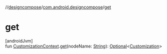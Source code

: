 //[designcompose](../../index.md)/[com.android.designcompose](index.md)/[get](get.md)

# get

[androidJvm]\
fun [CustomizationContext](-customization-context/index.md).[get](get.md)(nodeName: [String](https://kotlinlang.org/api/latest/jvm/stdlib/kotlin/-string/index.html)): [Optional](https://developer.android.com/reference/kotlin/java/util/Optional.html)&lt;[Customization](-customization/index.md)&gt;
